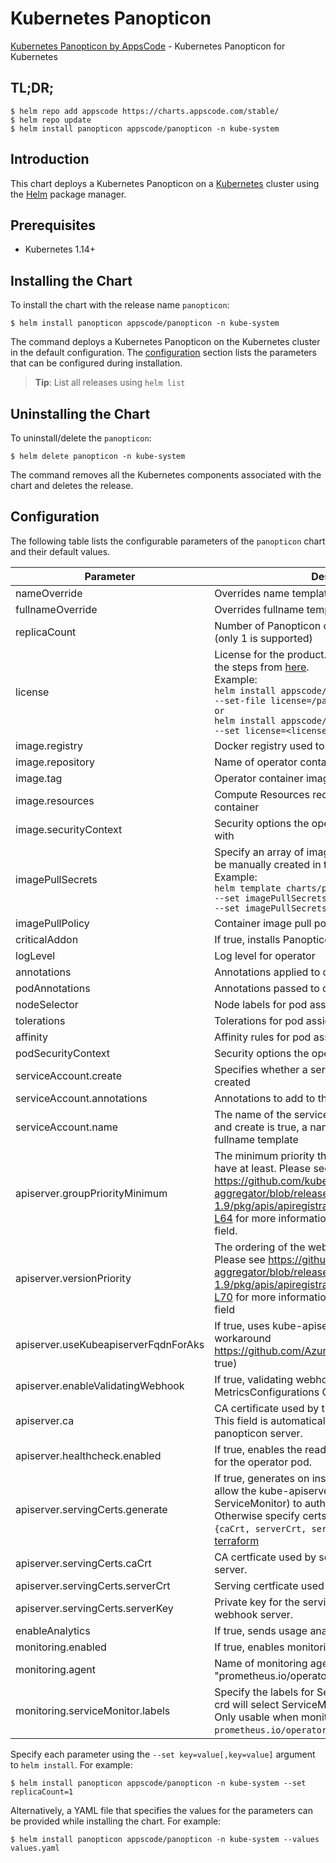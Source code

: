 # Kubernetes Panopticon

[Kubernetes Panopticon by AppsCode](https://github.com/kubeops-tools/panopticon) - Kubernetes Panopticon for Kubernetes

## TL;DR;

```console
$ helm repo add appscode https://charts.appscode.com/stable/
$ helm repo update
$ helm install panopticon appscode/panopticon -n kube-system
```

## Introduction

This chart deploys a Kubernetes Panopticon on a [Kubernetes](http://kubernetes.io) cluster using the [Helm](https://helm.sh) package manager.

## Prerequisites

- Kubernetes 1.14+

## Installing the Chart

To install the chart with the release name `panopticon`:

```console
$ helm install panopticon appscode/panopticon -n kube-system
```

The command deploys a Kubernetes Panopticon on the Kubernetes cluster in the default configuration. The [configuration](#configuration) section lists the parameters that can be configured during installation.

> **Tip**: List all releases using `helm list`

## Uninstalling the Chart

To uninstall/delete the `panopticon`:

```console
$ helm delete panopticon -n kube-system
```

The command removes all the Kubernetes components associated with the chart and deletes the release.

## Configuration

The following table lists the configurable parameters of the `panopticon` chart and their default values.

|              Parameter               |                                                                                                                                                                                  Description                                                                                                                                                                                   |                                Default                                |
|--------------------------------------|--------------------------------------------------------------------------------------------------------------------------------------------------------------------------------------------------------------------------------------------------------------------------------------------------------------------------------------------------------------------------------|-----------------------------------------------------------------------|
| nameOverride                         | Overrides name template                                                                                                                                                                                                                                                                                                                                                        | `""`                                                                  |
| fullnameOverride                     | Overrides fullname template                                                                                                                                                                                                                                                                                                                                                    | `""`                                                                  |
| replicaCount                         | Number of Panopticon operator replicas to create (only 1 is supported)                                                                                                                                                                                                                                                                                                         | `1`                                                                   |
| license                              | License for the product. Get a license by following the steps from [here](https://license-issuer.appscode.com/). <br> Example: <br> `helm install appscode/panopticon \` <br> `--set-file license=/path/to/license/file` <br> `or` <br> `helm install appscode/panopticon \` <br> `--set license=<license file content>`                                                       | `""`                                                                  |
| image.registry                       | Docker registry used to pull operator image                                                                                                                                                                                                                                                                                                                                    | `appscode`                                                            |
| image.repository                     | Name of operator container image                                                                                                                                                                                                                                                                                                                                               | `panopticon`                                                          |
| image.tag                            | Operator container image tag                                                                                                                                                                                                                                                                                                                                                   | `v0.0.1`                                                              |
| image.resources                      | Compute Resources required by the operator container                                                                                                                                                                                                                                                                                                                           | `{}`                                                                  |
| image.securityContext                | Security options the operator container should run with                                                                                                                                                                                                                                                                                                                        | `{}`                                                                  |
| imagePullSecrets                     | Specify an array of imagePullSecrets. Secrets must be manually created in the namespace. <br> Example: <br> `helm template charts/panopticon \` <br> `--set imagePullSecrets[0].name=sec0 \` <br> `--set imagePullSecrets[1].name=sec1`                                                                                                                                        | `[]`                                                                  |
| imagePullPolicy                      | Container image pull policy                                                                                                                                                                                                                                                                                                                                                    | `IfNotPresent`                                                        |
| criticalAddon                        | If true, installs Panopticon operator as critical addon                                                                                                                                                                                                                                                                                                                        | `false`                                                               |
| logLevel                             | Log level for operator                                                                                                                                                                                                                                                                                                                                                         | `3`                                                                   |
| annotations                          | Annotations applied to operator deployment                                                                                                                                                                                                                                                                                                                                     | `{}`                                                                  |
| podAnnotations                       | Annotations passed to operator pod(s).                                                                                                                                                                                                                                                                                                                                         | `{}`                                                                  |
| nodeSelector                         | Node labels for pod assignment                                                                                                                                                                                                                                                                                                                                                 | `{"beta.kubernetes.io/arch":"amd64","beta.kubernetes.io/os":"linux"}` |
| tolerations                          | Tolerations for pod assignment                                                                                                                                                                                                                                                                                                                                                 | `[]`                                                                  |
| affinity                             | Affinity rules for pod assignment                                                                                                                                                                                                                                                                                                                                              | `{}`                                                                  |
| podSecurityContext                   | Security options the operator pod should run with.                                                                                                                                                                                                                                                                                                                             | `{"fsGroup":65535}`                                                   |
| serviceAccount.create                | Specifies whether a service account should be created                                                                                                                                                                                                                                                                                                                          | `true`                                                                |
| serviceAccount.annotations           | Annotations to add to the service account                                                                                                                                                                                                                                                                                                                                      | `{}`                                                                  |
| serviceAccount.name                  | The name of the service account to use. If not set and create is true, a name is generated using the fullname template                                                                                                                                                                                                                                                         | ``                                                                    |
| apiserver.groupPriorityMinimum       | The minimum priority the webhook api group should have at least. Please see https://github.com/kubernetes/kube-aggregator/blob/release-1.9/pkg/apis/apiregistration/v1beta1/types.go#L58-L64 for more information on proper values of this field.                                                                                                                              | `10000`                                                               |
| apiserver.versionPriority            | The ordering of the webhook api inside of the group. Please see https://github.com/kubernetes/kube-aggregator/blob/release-1.9/pkg/apis/apiregistration/v1beta1/types.go#L66-L70 for more information on proper values of this field                                                                                                                                           | `15`                                                                  |
| apiserver.useKubeapiserverFqdnForAks | If true, uses kube-apiserver FQDN for AKS cluster to workaround https://github.com/Azure/AKS/issues/522 (default true)                                                                                                                                                                                                                                                         | `true`                                                                |
| apiserver.enableValidatingWebhook    | If true, validating webhook is configured for MetricsConfigurations CRDs                                                                                                                                                                                                                                                                                                       | `true`                                                                |
| apiserver.ca                         | CA certificate used by the Kubernetes api server. This field is automatically assigned by the panopticon server.                                                                                                                                                                                                                                                               | `not-ca-cert`                                                         |
| apiserver.healthcheck.enabled        | If true, enables the readiness and liveliness probes for the operator pod.                                                                                                                                                                                                                                                                                                     | `false`                                                               |
| apiserver.servingCerts.generate      | If true, generates on install/upgrade the certs that allow the kube-apiserver (and potentially ServiceMonitor) to authenticate operators pods. Otherwise specify certs in `apiserver.servingCerts.{caCrt, serverCrt, serverKey}`. See also: [example terraform](https://github.com/kubeops-tools/panopticon-installer/blob/master/charts/identity-server/example-terraform.tf) | `true`                                                                |
| apiserver.servingCerts.caCrt         | CA certficate used by serving certificate of webhook server.                                                                                                                                                                                                                                                                                                                   | `""`                                                                  |
| apiserver.servingCerts.serverCrt     | Serving certficate used by webhook server.                                                                                                                                                                                                                                                                                                                                     | `""`                                                                  |
| apiserver.servingCerts.serverKey     | Private key for the serving certificate used by webhook server.                                                                                                                                                                                                                                                                                                                | `""`                                                                  |
| enableAnalytics                      | If true, sends usage analytics                                                                                                                                                                                                                                                                                                                                                 | `true`                                                                |
| monitoring.enabled                   | If true, enables monitoring Panopticon                                                                                                                                                                                                                                                                                                                                         | `false`                                                               |
| monitoring.agent                     | Name of monitoring agent (either "prometheus.io/operator" or "prometheus.io/builtin")                                                                                                                                                                                                                                                                                          | `"none"`                                                              |
| monitoring.serviceMonitor.labels     | Specify the labels for ServiceMonitor. Prometheus crd will select ServiceMonitor using these labels. Only usable when monitoring agent is `prometheus.io/operator`.                                                                                                                                                                                                            | `{}`                                                                  |


Specify each parameter using the `--set key=value[,key=value]` argument to `helm install`. For example:

```console
$ helm install panopticon appscode/panopticon -n kube-system --set replicaCount=1
```

Alternatively, a YAML file that specifies the values for the parameters can be provided while
installing the chart. For example:

```console
$ helm install panopticon appscode/panopticon -n kube-system --values values.yaml
```
